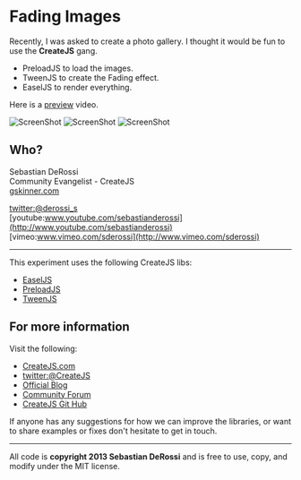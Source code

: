 Fading Images
=========

Recently, I was asked to create a photo gallery. I thought it would be fun to use the **CreateJS** gang.<br> 
<ul>
<li>PreloadJS to load the images.  </li>
<li>TweenJS to create the Fading effect. </li>
<li>EaselJS to render everything.</li>
</ul>

Here is a [preview](http://youtu.be/DWE_XGrCiwo) video. <br/>

![ScreenShot](https://raw.github.com/sebastianderossi/amusement/master/FadingImages/FadingImages1.png) 
![ScreenShot](https://raw.github.com/sebastianderossi/amusement/master/FadingImages/FadingImages2.png)
![ScreenShot](https://raw.github.com/sebastianderossi/amusement/master/FadingImages/FadingImages3.png) 

Who?
----------------
Sebastian DeRossi<br/>
Community Evangelist - CreateJS<br/>
<a href="mailto:sebastian@gskinner.com">gskinner.com</a>     

[twitter:@derossi_s](http://www.twitter.com/derossi_s) <br/>
[youtube:www.youtube.com/sebastianderossi](http://www.youtube.com/sebastianderossi)<br/>
[vimeo:www.vimeo.com/sderossi](http://www.vimeo.com/sderossi)  

----------------
This experiment uses the following CreateJS libs: 

- [EaselJS](https://github.com/CreateJS/EaselJS)
- [PreloadJS](https://github.com/CreateJS/PreloadJS) 
- [TweenJS](https://github.com/CreateJS/TweenJS)

For more information
---------------------
Visit the following:  

- [CreateJS.com](http://www.createjs.com)   
- [twitter:@CreateJS](http://www.twitter.com/CreateJS) 
- [Official Blog](http://www.blog.createjs.com)
- [Community Forum](http://www.community.createjs.com)
- [CreateJS Git Hub](https://github.com/CreateJS)  

If anyone has any suggestions for how we can improve the libraries, or want to share examples or fixes don't hesitate to get in touch.<br/>      

--------------------------
All code is <b>copyright 2013 Sebastian DeRossi</b> and is free to use, copy, and modify under the MIT license.

